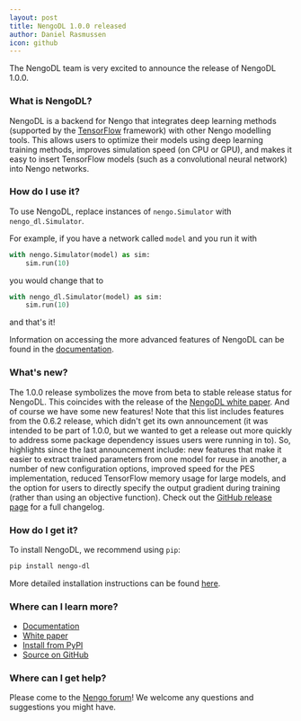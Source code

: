 ```yaml
---
layout: post
title: NengoDL 1.0.0 released
author: Daniel Rasmussen
icon: github
---
```


The NengoDL team is very excited to announce the release of NengoDL 1.0.0.

### What is NengoDL?

NengoDL is a backend for Nengo that integrates deep learning methods (supported by the [TensorFlow](https://www.tensorflow.org/) framework) with other Nengo modelling tools. This allows users to optimize their models using deep learning training methods, improves simulation speed (on CPU or GPU), and makes it easy to insert TensorFlow models (such as a convolutional neural network) into Nengo networks.

### How do I use it?

To use NengoDL, replace instances of `nengo.Simulator` with `nengo_dl.Simulator`.

For example, if you have a network called `model` and you run it with

```python
with nengo.Simulator(model) as sim:
    sim.run(10)
```

you would change that to

```python
with nengo_dl.Simulator(model) as sim:
    sim.run(10)
```

and that's it!

Information on accessing the more advanced features of NengoDL can be found in the [documentation](http://www.nengo.ai/nengo-dl/).

### What's new?

The 1.0.0 release symbolizes the move from beta to stable release status for NengoDL.  This coincides with the release of the [NengoDL white paper](https://arxiv.org/abs/1805.11144).  And of course we have some new features!  Note that this list includes features from the 0.6.2 release, which didn't get its own announcement (it was intended to be part of 1.0.0, but we wanted to get a release out more quickly to address some package dependency issues users were running in to).  So, highlights since the last announcement include: new features that make it easier to extract trained parameters from one model for reuse in another, a number of new configuration options, improved speed for the PES implementation, reduced TensorFlow memory usage for large models, and the option for users to directly specify the output gradient during training (rather than using an objective function). Check out the [GitHub release page](https://github.com/nengo/nengo-dl/releases) for a full changelog.

### How do I get it?

To install NengoDL, we recommend using `pip`:

```bash
pip install nengo-dl
```

More detailed installation instructions can be found [here](https://nengo.github.io/nengo-dl/installation.html).

### Where can I learn more?

- [Documentation](http://www.nengo.ai/nengo-dl/)
- [White paper](https://arxiv.org/abs/1805.11144)
- [Install from PyPI](https://pypi.python.org/pypi/nengo-dl)
- [Source on GitHub](https://github.com/nengo/nengo-dl)

### Where can I get help?

Please come to the [Nengo forum](https://forum.nengo.ai/c/backends)!
We welcome any questions and suggestions you might have.
